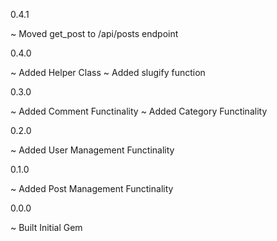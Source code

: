 0.4.1

~ Moved get_post to /api/posts endpoint

0.4.0

~ Added Helper Class
~ Added slugify function

0.3.0

~ Added Comment Functinality
~ Added Category Functinality

0.2.0

~ Added User Management Functinality

0.1.0

~ Added Post Management Functinality

0.0.0

~ Built Initial Gem